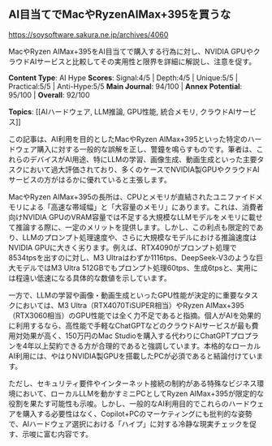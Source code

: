 ## AI目当てでMacやRyzenAIMax+395を買うな

https://soysoftware.sakura.ne.jp/archives/4060

MacやRyzen AIMax+395をAI目当てで購入する行為に対し、NVIDIA GPUやクラウドAIサービスと比較してその実用性と限界を詳細に解説し、注意を促す。

**Content Type**: AI Hype
**Scores**: Signal:4/5 | Depth:4/5 | Unique:5/5 | Practical:5/5 | Anti-Hype:5/5
**Main Journal**: 94/100 | **Annex Potential**: 95/100 | **Overall**: 92/100

**Topics**: [[AIハードウェア, LLM推論, GPU性能, 統合メモリ, クラウドAIサービス]]

この記事は、AI利用を目的としたMacやRyzen AIMax+395といった特定のハードウェア購入に対する一般的な誤解を正し、警鐘を鳴らすものです。筆者は、これらのデバイスがAI用途、特にLLMの学習、画像生成、動画生成といった主要タスクにおいて過大評価されており、多くのケースでNVIDIA製GPUやクラウドAIサービスの方がはるかに優れていると主張します。

MacやRyzen AIMax+395の長所は、CPUとメモリが直結されたユニファイドメモリによる「高速な帯域幅」と「大容量のメモリ」にあります。これは、消費者向けNVIDIA GPUのVRAM容量では不足する大規模なLLMモデルをメモリに載せて推論する際に、一定のメリットを提供します。しかし、この利点も限定的であり、LLMのプロンプト処理速度や、さらに大規模なモデルにおける推論速度はNVIDIA GPUに大きく劣ります。例えば、RTX4090がプロンプト処理で8534tpsを出すのに対し、M3 Ultraはわずか1116tps、DeepSeek-V3のような巨大モデルではM3 Ultra 512GBでもプロンプト処理60tps、生成6tpsと、実用には程遠い低速になる具体的な数値を示しています。

一方で、LLMの学習や画像・動画生成といったGPU性能が決定的に重要なタスクにおいては、M3 Ultra（RTX4070TiSUPER相当）やRyzen AIMax+395（RTX3060相当）のGPU性能では全く力不足であると指摘。個人がAIを効果的に利用するなら、高性能で手軽なChatGPTなどのクラウドAIサービスが最も費用対効果が高く、150万円のMac Studioを購入する代わりにChatGPTプロプランを4年以上契約できる方が合理的であると強調しています。本格的なローカルAI利用には、やはりNVIDIA製GPUを搭載したPCが必須であると結論付けています。

ただし、セキュリティ要件やインターネット接続の制約がある特殊なビジネス環境において、ローカルLLMを動かすミニPCとしてRyzen AIMax+395が限定的な役割を果たす可能性も示唆。しかし、一般的なAI利用目的でこれらのハードウェアを購入する必要性はなく、Copilot+PCのマーケティングにも批判的な姿勢で、AIハードウェア選択における「ハイプ」に対する冷静な現実チェックを促す、示唆に富む内容です。